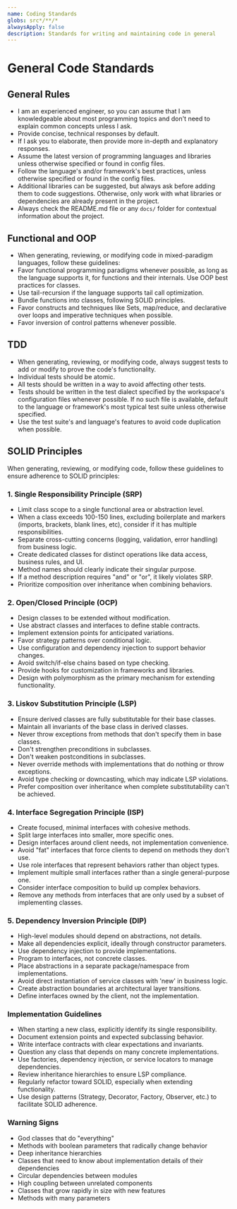 ```yaml
---
name: Coding Standards
globs: src*/**/*
alwaysApply: false
description: Standards for writing and maintaining code in general
---
```


# General Code Standards

## General Rules

- I am an experienced engineer, so you can assume that I am knowledgeable about most programming topics and don't need to explain common concepts unless I ask.
- Provide concise, technical responses by default.
- If I ask you to elaborate, then provide more in-depth and explanatory responses.
- Assume the latest version of programming languages and libraries unless otherwise specified or found in config files.
- Follow the language's and/or framework's best practices, unless otherwise specified or found in the config files.
- Additional libraries can be suggested, but always ask before adding them to code suggestions. Otherwise, only work with what libraries or dependencies are already present in the project.
- Always check the README.md file or any `docs/` folder for contextual information about the project.

## Functional and OOP

- When generating, reviewing, or modifying code in mixed-paradigm languages, follow these guidelines:
- Favor functional programming paradigms whenever possible, as long as the language supports it, for functions and their internals. Use OOP best practices for classes.
- Use tail-recursion if the language supports tail call optimization.
- Bundle functions into classes, following SOLID principles.
- Favor constructs and techniques like Sets, map/reduce, and declarative over loops and imperative techniques when possible.
- Favor inversion of control patterns whenever possible.

## TDD

- When generating, reviewing, or modifying code, always suggest tests to add or modify to prove the code's functionality.
- Individual tests should be atomic.
- All tests should be written in a way to avoid affecting other tests.
- Tests should be written in the test dialect specified by the workspace's configuration files whenever possible. If no such file is available, default to the language or framework's most typical test suite unless otherwise specified.
- Use the test suite's and language's features to avoid code duplication when possible.

## SOLID Principles

When generating, reviewing, or modifying code, follow these guidelines to ensure adherence to SOLID principles:

### 1. Single Responsibility Principle (SRP)

- Limit class scope to a single functional area or abstraction level.
- When a class exceeds 100-150 lines, excluding boilerplate and markers (imports, brackets, blank lines, etc), consider if it has multiple responsibilities.
- Separate cross-cutting concerns (logging, validation, error handling) from business logic.
- Create dedicated classes for distinct operations like data access, business rules, and UI.
- Method names should clearly indicate their singular purpose.
- If a method description requires "and" or "or", it likely violates SRP.
- Prioritize composition over inheritance when combining behaviors.

### 2. Open/Closed Principle (OCP)

- Design classes to be extended without modification.
- Use abstract classes and interfaces to define stable contracts.
- Implement extension points for anticipated variations.
- Favor strategy patterns over conditional logic.
- Use configuration and dependency injection to support behavior changes.
- Avoid switch/if-else chains based on type checking.
- Provide hooks for customization in frameworks and libraries.
- Design with polymorphism as the primary mechanism for extending functionality.

### 3. Liskov Substitution Principle (LSP)

- Ensure derived classes are fully substitutable for their base classes.
- Maintain all invariants of the base class in derived classes.
- Never throw exceptions from methods that don't specify them in base classes.
- Don't strengthen preconditions in subclasses.
- Don't weaken postconditions in subclasses.
- Never override methods with implementations that do nothing or throw exceptions.
- Avoid type checking or downcasting, which may indicate LSP violations.
- Prefer composition over inheritance when complete substitutability can't be achieved.

### 4. Interface Segregation Principle (ISP)

- Create focused, minimal interfaces with cohesive methods.
- Split large interfaces into smaller, more specific ones.
- Design interfaces around client needs, not implementation convenience.
- Avoid "fat" interfaces that force clients to depend on methods they don't use.
- Use role interfaces that represent behaviors rather than object types.
- Implement multiple small interfaces rather than a single general-purpose one.
- Consider interface composition to build up complex behaviors.
- Remove any methods from interfaces that are only used by a subset of implementing classes.

### 5. Dependency Inversion Principle (DIP)

- High-level modules should depend on abstractions, not details.
- Make all dependencies explicit, ideally through constructor parameters.
- Use dependency injection to provide implementations.
- Program to interfaces, not concrete classes.
- Place abstractions in a separate package/namespace from implementations.
- Avoid direct instantiation of service classes with 'new' in business logic.
- Create abstraction boundaries at architectural layer transitions.
- Define interfaces owned by the client, not the implementation.

### Implementation Guidelines

- When starting a new class, explicitly identify its single responsibility.
- Document extension points and expected subclassing behavior.
- Write interface contracts with clear expectations and invariants.
- Question any class that depends on many concrete implementations.
- Use factories, dependency injection, or service locators to manage dependencies.
- Review inheritance hierarchies to ensure LSP compliance.
- Regularly refactor toward SOLID, especially when extending functionality.
- Use design patterns (Strategy, Decorator, Factory, Observer, etc.) to facilitate SOLID adherence.

### Warning Signs

- God classes that do "everything"
- Methods with boolean parameters that radically change behavior
- Deep inheritance hierarchies
- Classes that need to know about implementation details of their dependencies
- Circular dependencies between modules
- High coupling between unrelated components
- Classes that grow rapidly in size with new features
- Methods with many parameters
